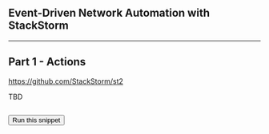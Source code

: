 ## Event-Driven Network Automation with StackStorm

---

## Part 1 - Actions

https://github.com/StackStorm/st2

TBD
```

```
<button type="button" class="btn btn-primary btn-sm" onclick="runSnippetInTab('linux1', 0)">Run this snippet</button>